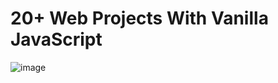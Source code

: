# 20+ Web Projects With Vanilla JavaScript
![image](https://github.com/Ahmed-Elmoslmany/Kalbonyan-Elmarsos/assets/100316692/b2e73344-7858-47c4-8dce-2b00120dd876)

